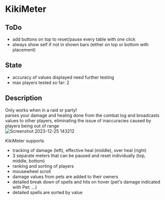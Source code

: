 # KikiMeter
## ToDo
- add buttons on top to reset/pause every table with one click
- always show self if not in shown bars (either on top or bottom with placement)

## State
- accuracy of values displayed need further testing
- max players tested so far: 2

## Description
Only works when in a raid or party!  
parses your damage and healing done from the combat log and broadcasts values to other players, eliminating
the issue of inaccuracies caused by players being out of range  
![Screenshot 2023-12-25 143212](https://github.com/KikidoraFear/Kikimeter/assets/154637862/58f17080-5c93-498f-a880-d5b044dda500)
  
KikiMeter supports
- tracking of damage (left), effective heal (middle), over heal (right)
- 3 separate meters that can be paused and reset individually (top, middle, bottom)
- ranking and sorting of players
- mousewheel scroll
- damage values from pets are added to their owners
- detailed break down of spells and hits on hover (pet's damage indicated with Pet: ...)
- detailed spells are sorted by value
